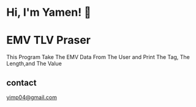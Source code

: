 # Hi, I'm Yamen! 👋


# EMV TLV Praser

This Program Take The EMV Data From The User and Print The Tag, The Length,and The Value 

## contact
yimp04@gmail.com

